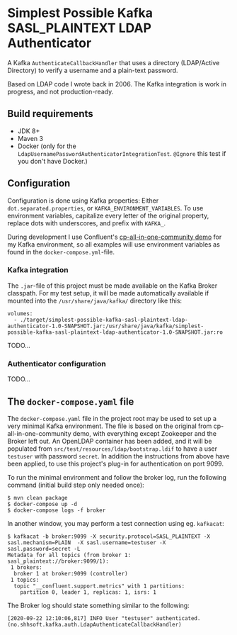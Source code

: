 # Simplest Possible Kafka SASL_PLAINTEXT LDAP Authenticator

A Kafka `AuthenticateCallbackHandler` that uses a directory (LDAP/Active
Directory) to verify a username and a plain-text password.

Based on LDAP code I wrote back in 2006. The Kafka integration is work
in progress, and not production-ready.

## Build requirements

* JDK 8+
* Maven 3
* Docker (only for the `LdapUsernamePasswordAuthenticatorIntegrationTest`.
  `@Ignore` this test if you don't have Docker.)

## Configuration
  
Configuration is done using Kafka properties: Either
`dot.separated.properties`, or `KAFKA_ENVIRONMENT_VARIABLES`. To use
environment variables, capitalize every letter of the original property,
replace dots with underscores, and prefix with `KAFKA_`.

During development I use Confluent's
[cp-all-in-one-community demo](https://github.com/confluentinc/cp-all-in-one/tree/5.5.1-post/cp-all-in-one-community)
for my Kafka environment, so all examples will use environment variables
as found in the `docker-compose.yml`-file.

### Kafka integration

The `.jar`-file of this project must be made available on the Kafka
Broker classpath. For my test setup, it will be made automatically available if mounted into the `/usr/share/java/kafka/` directory like this:
```
volumes:
  - ./target/simplest-possible-kafka-sasl-plaintext-ldap-authenticator-1.0-SNAPSHOT.jar:/usr/share/java/kafka/simplest-possible-kafka-sasl-plaintext-ldap-authenticator-1.0-SNAPSHOT.jar:ro
```

TODO...

### Authenticator configuration

TODO...


## The `docker-compose.yaml` file

The `docker-compose.yaml` file in the project root may be used to
set up a very minimal Kafka environment. The file is based on the
original from cp-all-in-one-community demo, with everything except
Zookeeper and the Broker left out. An OpenLDAP container has been
added, and it will be populated from
`src/test/resources/ldap/bootstrap.ldif` to have a user `testuser`
with password `secret`. In addition the instructions from above
have been applied, to use this project's plug-in for authentication
on port 9099.

To run the minimal environment and follow the broker log, run the
following command (initial build step only needed once):
```
$ mvn clean package
$ docker-compose up -d
$ docker-compose logs -f broker
```

In another window, you may perform a test connection using eg. `kafkacat`:

```
$ kafkacat -b broker:9099 -X security.protocol=SASL_PLAINTEXT -X sasl.mechanism=PLAIN  -X sasl.username=testuser -X sasl.password=secret -L
Metadata for all topics (from broker 1: sasl_plaintext://broker:9099/1):
 1 brokers:
  broker 1 at broker:9099 (controller)
 1 topics:
  topic "__confluent.support.metrics" with 1 partitions:
    partition 0, leader 1, replicas: 1, isrs: 1
```
The Broker log should state something similar to the following:
```
[2020-09-22 12:10:06,817] INFO User "testuser" authenticated. (no.shhsoft.kafka.auth.LdapAuthenticateCallbackHandler)
```

